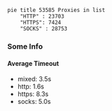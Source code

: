 
```mermaid
pie title 53585 Proxies in list
    "HTTP" : 23703
    "HTTPS": 7424
    "SOCKS" : 28753
```

### Some Info
#### Average Timeout

- mixed: 3.5s
- http: 1.6s
- https: 8.3s
- socks: 5.0s